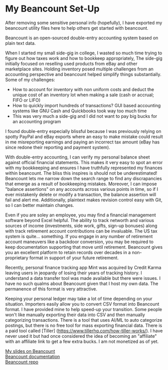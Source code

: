 # My Beancount Set-Up
After removing some sensitive personal info (hopefully), I have exported my beancount utility files here to help others get started with beancount.  
  
Beancount is an open-sourced double-entry accounting system based on plain text data.  
  
When I started my small side-gig in college, I wasted so much time trying to figure out how taxes work and how to bookkeep appropriately, The side-gig initially focused on reselling used products from eBay and other marketplace sites. Holding inventory posed multiple challenges from an accounting perspective and beancount helped simplify things substantially. Some of my challenges:  
- How to account for inventory with non uniform costs and deduct the unique cost of an inventory lot when making a sale (cash or accrual; FIFO or LIFO)  
- How to quickly import hundreds of transactions? GUI based accounting systems like GNU Cash and Quickbooks took way too much time  
- This was very much a side-gig and I did not want to pay big bucks for an accounting program  
  
I found double-entry especially blissful because I was previously relying on spotty PayPal and eBay exports where an easy to make mistake could result in me misreporting earnings and paying an incorrect tax amount (eBay has since redone their reporting and payment system).  
  
With double-entry accounting, I can verify my personal balance sheet against official financial statements. This makes it very easy to spot an error with my bookkeeping and ensures I have truthfully represented my finances within beancount. The bliss this inspires is should not be underestimated! Beancount lets me narrow down the search range to find any discrapancies that emerge as a result of bookkeeping mistakes. Moreover, I can impose "balance assertions" on any accounts across various points in time, so if I ever mistakenly delete or modify a transaction, the balance assertion will fail and alert me. Additionally, plaintext makes revision control easy with Git, so I can better maintain changes.  
  
Even if you are soley an employee, you may find a financial management software beyond Excel helpful. The ability to track networth and various sources of income (investments, side work, gifts, sign-up bonuses) along with track retirement account contributions can be invaluable. The US tax system is quite... something. If you engage in any number of retirement account maneuvers like a backdoor conversion, you may be required to keep documentation supporting that move until retirement. Beancount gives you an excellent platform to retain records over decades in a non-proprietary format in support of your future retirement.

Recently, personal finance tracking app Mint was acquired by Credit Karma leaving users in jeopardy of losing their years of tracking history. I understand a data transfer tool was made available but there were issues. I have no such qualms about Beancount given that I host my own data. The permanence of this format is very attractive.  
  
Keeping your personal ledger may take a lot of time depending on your situation. Importers easily allow you to convert CSV format into Beancount format. I have provided mine to help speed-up your transition. Some people won't like manually exporting their data into CSV and then manually categorizing transactions. There is a tool that uses AI/ML to auto categorize postings, but there is no free tool for mass exporting financial data. There is a paid tool called [Tiller] (https://www.tillerhq.com/how-tiller-works/). I have never used it but had once considered the idea of becoming an "affiliate" with an affiliate link to get a few extra bucks. I am not monetized as of yet.  
  
[My slides on Beancount](https://docs.google.com/presentation/d/1KUTAJH_XT8YqCVIfYUJeM1ULDxObw5UXbJfI9KVky6g/edit?usp=sharing)  
[Beancount documentation](https://beancount.github.io/docs/index.html)  
[Beancount repo](https://github.com/beancount/)  
